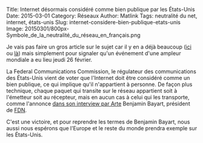 Title: Internet désormais considéré comme bien publique par les États-Unis
Date: 2015-03-01
Category: Réseaux
Author: Matlink
Tags: neutralité du net, internet, états-unis
Slug: internet-considere-bien-publique-etats-unis
Image: 20150301/800px-Symbole_de_la_neutralité_du_réseau_en_français.png

Je vais pas faire un gros article sur le sujet car il y en a déjà beaucoup ([ici](http://www.lemonde.fr/pixels/article/2015/02/26/etape-decisive-pour-la-neutralite-du-net-aux-etats-unis_4583490_4408996.html) ou [là](http://www.nextinpact.com/news/93228-neutralite-net-adoptee-aux-etats-unis-internautes-heureux-operateurs-moins.htm)) mais simplement pour signaler qu'un événement d'une ampleur mondiale a eu lieu jeudi 26 février. 

La Federal Communications Commission, le régulateur des communications des États-Unis vient de voter que l'Internet doit être considéré comme un bien publique, ce qui implique qu'il n'appartient à personne. De façon plus technique, chaque paquet qui transite sur le réseau appartient soit à l'émetteur soit au récepteur, mais en aucun cas à celui qui les transporte, comme l'annonce [dans son interview par Arte](http://download.www.arte.tv/permanent/u1/20150227-bayar/BAYAR.mp4) Benjamin Bayart, président de [FDN](https://fr.wikipedia.org/wiki/French_Data_Network).

C'est une victoire, et pour reprendre les termes de Benjamin Bayart, nous aussi nous espérons que l'Europe et le reste du monde prendra exemple sur les États-Unis.